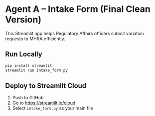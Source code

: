 # Agent A – Intake Form (Final Clean Version)

This Streamlit app helps Regulatory Affairs officers submit variation requests to MHRA efficiently.

## Run Locally

```bash
pip install streamlit
streamlit run intake_form.py
```

## Deploy to Streamlit Cloud

1. Push to GitHub
2. Go to https://streamlit.io/cloud
3. Select `intake_form.py` as your main file

